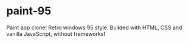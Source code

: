 # paint-95

Paint app clone! 
Retro windows 95 style.
Builded with HTML, CSS and vanilla JavaScript, without frameworks!
